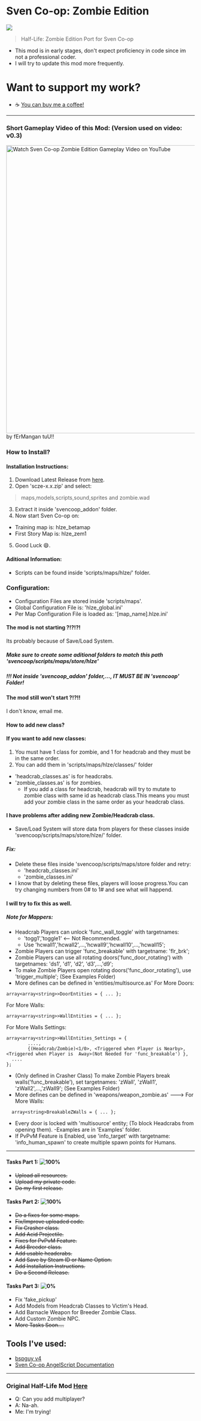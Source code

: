 # Sven Co-op: Zombie Edition
![](https://i.imgur.com/ee9K4AJ.png)
> Half-Life: Zombie Edition Port for Sven Co-op

- This mod is in early stages, don't expect proficiency in code since im not a professional coder.
- I will try to update this mod more frequently.


# Want to support my work?
- ☕ <a href="https://www.buymeacoffee.com/GHmods">You can buy me a coffee!</a>
---
### Short Gameplay Video of this Mod: (Version used on video: v0.3)
<a href="https://youtu.be/mcpfW0ufbQM">
	<img src="https://i.imgur.com/DDoAp4R.png" alt="Watch Sven Co-op Zombie Edition Gameplay Video on YouTube" width=768>
</a>
<br>
by fErMangan tuU!!

### How to Install?
#### Installation Instructions:
1. Download Latest Release from <a href="https://github.com/GHmods/scze/releases/latest">here</a>.
2. Open 'scze-x.x.zip' and select:
> maps,models,scripts,sound,sprites and zombie.wad
3. Extract it inside 'svencoop_addon' folder.
4. Now start Sven Co-op on: <br>
- Training map is: hlze_betamap <br>
- First Story Map is: hlze_zem1 <br>
5. Good Luck :smile:.
#### Aditional Information:
- Scripts can be found inside 'scripts/maps/hlze/' folder.
### Configuration:
- Configuration Files are stored inside 'scripts/maps'.
- Global Configuration File is: 'hlze_global.ini'
- Per Map Configuration File is loaded as: '[map_name].hlze.ini'
#### The mod is not starting ?!?!?!
Its probably because of Save/Load System.
##### Make sure to create some aditional folders to match this path 'svencoop/scripts/maps/store/hlze'
##### !!! Not inside 'svencoop_addon' folder,..., IT MUST BE IN 'svencoop' Folder!
#### The mod still won't start ?!?!!
I don't know, email me.
#### How to add new class?
#### If you want to add new classes:
1. You must have 1 class for zombie, and 1 for headcrab and they must be in the same order.
2. You can add them in 'scripts/maps/hlze/classes/' folder
- 'headcrab_classes.as' is for headcrabs.
- 'zombie_classes.as' is for zombies.
  - If you add a class for headcrab, headcrab will try to mutate to zombie class with same id as headcrab class.This means you must add your zombie class in the same order as your headcrab class.
#### I have problems after adding new Zombie/Headcrab class.
- Save/Load System will store data from players for these classes inside 'svencoop/scripts/maps/store/hlze/' folder.
##### Fix:
- Delete these files inside 'svencoop/scripts/maps/store folder and retry:
  - 'headcrab_classes.ini'
  - 'zombie_classes.ini'
- I know that by deleting these files, players will loose progress.You can try changing numbers from 0# to 1# and see what will happend.
#### I will try to fix this as well.
##### Note for Mappers:
- Headcrab Players can unlock 'func_wall_toggle' with targetnames:
  - 'togg1','toggle1' <-- Not Recommended.
  - Use 'hcwall1','hcwall2',...,'hcwall9','hcwall10',...,'hcwall15';
- Zombie Players can trigger 'func_breakable' with targetname: 'flr_brk';
- Zombie Players can use all rotating doors('func_door_rotating') with targetnames: 'ds1', 'd1', 'd2', 'd3',...,'d9';
- To make Zombie Players open rotating doors('func_door_rotating'), use 'trigger_multiple'; (See Examples Folder)
- More defines can be defined in 'entities/multisource.as'
For More Doors:
```
array<array<string>>DoorEntities = { ... };
```
For More Walls:
```
array<array<string>>WallEntities = { ... };
```
For More Walls Settings:
```
array<array<string>>WallEntities_Settings = {
		....,
		{(Headcrab/Zombie)<1/0>, <Triggered when Player is Nearby>,<Triggered when Player is  Away>(Not Needed for 'func_breakable') },
  ....
};
```
- (Only defined in Crasher Class) To make Zombie Players break walls('func_breakable'), set targetnames: 'zWall', 'zWall1', 'zWall2',...,'zWall9'; (See Examples Folder)
- More defines can be defined in 'weapons/weapon_zombie.as' --->
For More Walls: 
```
  array<string>BreakableZWalls = { ... };
```
- Every door is locked with 'multisource' entity; (To block Headcrabs from opening them).
-Examples are in 'Examples' folder.
- If PvPvM Feature is Enabled, use 'info_target' with targetname: 'info_human_spawn' to create multiple spawn
points for Humans.
---

#### Tasks Part 1: ![100%](https://progress-bar.dev/100)
  - ~~Upload all resources.~~
  - ~~Upload my private code.~~
  - ~~Do my first release.~~
#### Tasks Part 2: ![100%](https://progress-bar.dev/100)
  - ~~Do a fixes for some maps.~~
  - ~~Fix/Improve uploaded code.~~
  - ~~Fix Crasher class.~~
  - ~~Add Acid Projectile.~~
  - ~~Fixes for PvPvM Feature.~~
  - ~~Add Breeder class.~~
  - ~~Add usable headcrabs.~~
  - ~~Add Save by Steam ID or Name Option.~~
  - ~~Add Installation Instructions.~~
  - ~~Do a Second Release.~~
#### Tasks Part 3: ![0%](https://progress-bar.dev/0)
  - Fix 'fake_pickup'
  - Add Models from Headcrab Classes to Victim's Head.
  - Add Barnacle Weapon for Breeder Zombie Class.
  - Add Custom Zombie NPC.
  - ~~More Tasks Soon....~~

## Tools I've used:
* <a href="https://github.com/wootguy/bspguy/releases/tag/v4">bspguy v4</a>
* <a href="https://baso88.github.io/SC_AngelScript/docs/">Sven Co-op AngelScript Documentation</a>
---
### Original Half-Life Mod <a href="https://www.moddb.com/mods/half-life-zombie-edition">Here</a>
* Q: Can you add multiplayer?
* A: Na-ah.
* Me: I'm trying!
